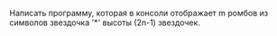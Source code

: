 Написать программу, которая в консоли отображает m ромбов из символов звездочка '*' высоты (2n-1) звездочек.
